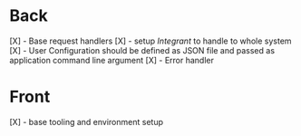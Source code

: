# Back

[X] - Base request handlers
[X] - setup *Integrant* to handle to whole system
[X] - User Configuration should be defined as JSON file and passed as application command line argument
[X] - Error handler 

# Front

[X] - base tooling and environment setup


